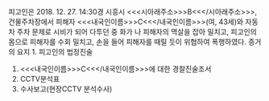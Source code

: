 피고인은 2018. 12. 27. 14:30경 시흥시 <<<시아래주소>>>B<<</시아래주소>>>, 건물주차장에서 피해자 <<<내국인이름>>>C<<</내국인이름>>>(여, 43세)와 자동차 주차 문제로 시비가 되어 다투던 중 화가 나 피해자의 멱살을 잡아 밀치고, 피고인의 몸으로 피해자를 수회 밀치고, 손을 들어 피해자를 때릴 듯이 위협하여 폭행하였다.
증거의 요지 1. 피고인의 법정진술
1. <<<내국인이름>>>C<<</내국인이름>>>에 대한 경찰진술조서
1. CCTV분석표
1. 수사보고(현장CCTV 분석수사)
